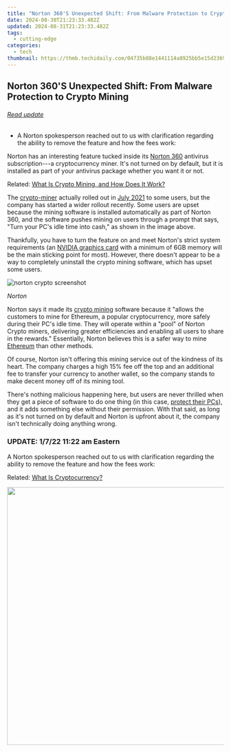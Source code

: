 ```yaml
---
title: "Norton 360'S Unexpected Shift: From Malware Protection to Crypto Mining"
date: 2024-08-30T21:23:33.482Z
updated: 2024-08-31T21:23:33.482Z
tags:
  - cutting-edge
categories:
  - tech
thumbnail: https://thmb.techidaily.com/04735b88e1441114a8925bb5e15d2369f293d2c3a93400105413a698d6a65c62.jpg
---
```


## Norton 360'S Unexpected Shift: From Malware Protection to Crypto Mining

###### [Read update](https://sound-issues.techidaily.com/proven-methods-for-diagnosing-and-restoring-audio-functionality-in-toshiba-laptops/) 

* A Norton spokesperson reached out to us with clarification regarding the ability to remove the feature and how the fees work:

 Norton has an interesting feature tucked inside its [Norton 360](https://us.norton.com/products/norton-360-deluxe) antivirus subscription---a cryptocurrency miner. It's not turned on by default, but it is installed as part of your antivirus package whether you want it or not.

Related: [What Is Crypto Mining, and How Does It Work?](https://vimeo-videos.techidaily.com/updated-in-2024-mastering-video-allure-securing-top-spots-with-the-vimeo-experts/) 

 The [crypto-miner](https://vimeo-videos.techidaily.com/updated-in-2024-mastering-video-allure-securing-top-spots-with-the-vimeo-experts/) actually rolled out in [July 2021](https://community.norton.com/en/blogs/product-service-announcements/introducing-norton-crypto) to some users, but the company has started a wider rollout recently. Some users are upset because the mining software is installed automatically as part of Norton 360, and the software pushes mining on users through a prompt that says, "Turn your PC's idle time into cash," as shown in the image above.

 Thankfully, you have to turn the feature on and meet Norton's strict system requirements (an [NVIDIA graphics card](https://fake-location.techidaily.com/dose-life360-notify-me-when-someone-checks-my-location-on-motorola-edge-40-neo-drfone-by-drfone-virtual-android/) with a minimum of 6GB memory will be the main sticking point for most). However, there doesn't appear to be a way to completely uninstall the crypto mining software, which has upset some users.

![norton crypto screenshot](https://static1.howtogeekimages.com/wordpress/wp-content/uploads/2022/01/norton-crypto.png) 

_Norton_

 Norton says it made its [crypto mining](https://sim-unlock.techidaily.com/in-2024-top-11-free-apps-to-check-imei-on-itel-p40plus-phones-by-drfone-android/) software because it "allows the customers to mine for Ethereum, a popular cryptocurrency, more safely during their PC's idle time. They will operate within a "pool" of Norton Crypto miners, delivering greater efficiencies and enabling all users to share in the rewards." Essentially, Norton believes this is a safer way to mine [Ethereum](https://extra-information.techidaily.com/in-2024-automated-opener-your-srt-files-windows-and-mac/) than other methods.

 Of course, Norton isn't offering this mining service out of the kindness of its heart. The company charges a high 15% fee off the top and an additional fee to transfer your currency to another wallet, so the company stands to make decent money off of its mining tool.

 There's nothing malicious happening here, but users are never thrilled when they get a piece of software to do one thing (in this case, [protect their PCs](https://fox-info.techidaily.com/updated-in-2024-changing-video-pace-on-your-instagram-feed/)), and it adds something else without their permission. With that said, as long as it's not turned on by default and Norton is upfront about it, the company isn't technically doing anything wrong.

###  UPDATE: 1/7/22 11:22 am Eastern

 A Norton spokesperson reached out to us with clarification regarding the ability to remove the feature and how the fees work:

Related: [What Is Cryptocurrency?](https://sim-unlock.techidaily.com/in-2024-top-11-free-apps-to-check-imei-on-itel-p40plus-phones-by-drfone-android/)

<ins class="adsbygoogle"
     style="display:block"
     data-ad-format="autorelaxed"
     data-ad-client="ca-pub-7571918770474297"
     data-ad-slot="1223367746"></ins>



<ins class="adsbygoogle"
     style="display:block"
     data-ad-client="ca-pub-7571918770474297"
     data-ad-slot="8358498916"
     data-ad-format="auto"
     data-full-width-responsive="true"></ins>



<!-- affiliate ads begin -->
<a href="https://appsumo.8odi.net/c/5597632/2082532/7443" target="_top" id="2082532"><img src="//a.impactradius-go.com/display-ad/7443-2082532" border="0" alt="" width="1200" height="600"/></a><img height="0" width="0" src="https://appsumo.8odi.net/i/5597632/2082532/7443" style="position:absolute;visibility:hidden;" border="0" />
<!-- affiliate ads end -->